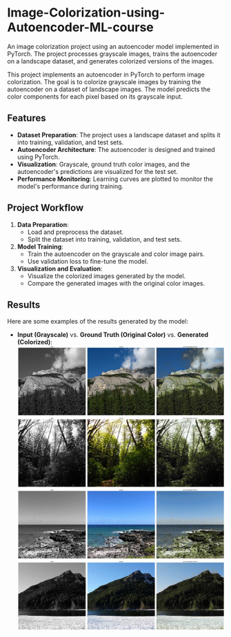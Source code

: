 # Image-Colorization-using-Autoencoder-ML-course
An image colorization project using an autoencoder model implemented in PyTorch. The project processes grayscale images, trains the autoencoder on a landscape dataset, and generates colorized versions of the images.

This project implements an autoencoder in PyTorch to perform image colorization. The goal is to colorize grayscale images by training the autoencoder on a dataset of landscape images. The model predicts the color components for each pixel based on its grayscale input.

## Features
- **Dataset Preparation**: The project uses a landscape dataset and splits it into training, validation, and test sets.
- **Autoencoder Architecture**: The autoencoder is designed and trained using PyTorch.
- **Visualization**: Grayscale, ground truth color images, and the autoencoder's predictions are visualized for the test set.
- **Performance Monitoring**: Learning curves are plotted to monitor the model's performance during training.

## Project Workflow
1. **Data Preparation**:  
   - Load and preprocess the dataset.  
   - Split the dataset into training, validation, and test sets.
2. **Model Training**:  
   - Train the autoencoder on the grayscale and color image pairs.  
   - Use validation loss to fine-tune the model.
3. **Visualization and Evaluation**:  
   - Visualize the colorized images generated by the model.  
   - Compare the generated images with the original color images.

## Results
Here are some examples of the results generated by the model:

- **Input (Grayscale)** vs. **Ground Truth (Original Color)** vs. **Generated (Colorized)**:
  ![output1](output1.png)
  ![output2](output2.png)
  ![output3](output3.png)
  ![output4](output4.png)

